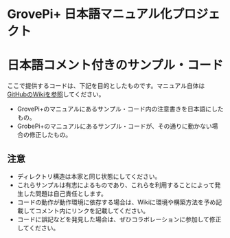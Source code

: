 # GrovePi+ 日本語マニュアル化プロジェクト

# 日本語コメント付きのサンプル・コード
ここで提供するコードは、下記を目的としたものです。マニュアル自体は[GitHubのWikiを参照](https://github.com/KEINOS/GrovePi-Japanese-Manual/wiki)してください。

+ GrovePi+のマニュアルにあるサンプル・コード内の注意書きを日本語にしたもの。
+ GrobePi+のマニュアルにあるサンプル・コードが、その通りに動かない場合の修正したもの。


## 注意
+ ディレクトリ構造は本家と同じ状態にしてください。
+ これらサンプルは有志によるものであり、これらを利用することによって発生した問題は自己責任とします。
+ コードの動作が動作環境に依存する場合は、Wikiに環境や構築方法を予め記載してコメント内にリンクを記載してください。
+ コードに誤記などを発見した場合は、ぜひコラボレーションに参加して修正してください。




